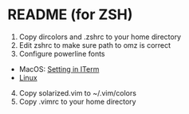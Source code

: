 # README (for ZSH)
1. Copy dircolors and .zshrc to your home directory
2. Edit zshrc to make sure path to omz is correct
3. Configure powerline fonts
  * MacOS: [Setting in ITerm](https://stackoverflow.com/questions/33238864/installing-powerline-fonts-for-zsh-prezto-theme#:~:text=If%20you%27re%20a%20macOS%20user%2C%20the%20Powerline%20glyphs,in%20iTerm%20%3E%20Preferences%20%3E%20Profiles%20%3E%20Text%3A)
  * [Linux](https://stackoverflow.com/questions/33238864/installing-powerline-fonts-for-zsh-prezto-theme#:~:text=If%20you%27re%20a%20macOS%20user%2C%20the%20Powerline%20glyphs,in%20iTerm%20%3E%20Preferences%20%3E%20Profiles%20%3E%20Text%3A)
4. Copy solarized.vim to ~/.vim/colors
5. Copy .vimrc to your home directory
